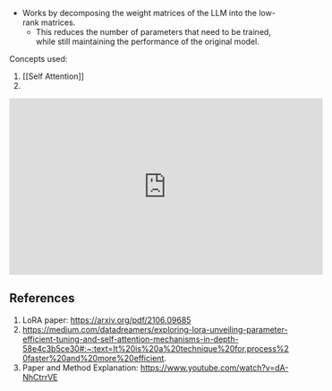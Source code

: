 
- Works by decomposing the weight matrices of the LLM into the low-rank matrices.
	- This reduces the number of parameters that need to be trained, while still maintaining the performance of the original model.


Concepts used:
1. [[Self Attention]]
2. 


<iframe width="560" height="315" src="https://www.youtube.com/embed/KEv-F5UkhxU?si=crRKKNI3zL8UEATU" title="YouTube video player" frameborder="0" allow="accelerometer; autoplay; clipboard-write; encrypted-media; gyroscope; picture-in-picture; web-share" referrerpolicy="strict-origin-when-cross-origin" allowfullscreen></iframe>



## References
1. LoRA paper: https://arxiv.org/pdf/2106.09685
2. https://medium.com/datadreamers/exploring-lora-unveiling-parameter-efficient-tuning-and-self-attention-mechanisms-in-depth-58e4c3b5ce30#:~:text=It%20is%20a%20technique%20for,process%20faster%20and%20more%20efficient.
3. Paper and Method Explanation: https://www.youtube.com/watch?v=dA-NhCtrrVE
